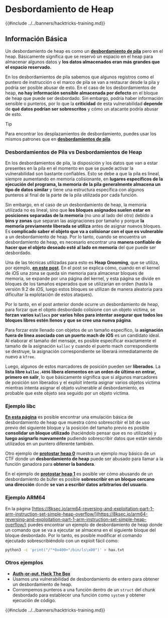 # Desbordamiento de Heap

{{#include ../../banners/hacktricks-training.md}}

## Información Básica

Un desbordamiento de heap es como un [**desbordamiento de pila**](../stack-overflow/) pero en el heap. Básicamente significa que se reservó un espacio en el heap para almacenar algunos datos y **los datos almacenados eran más grandes que el espacio reservado.**

En los desbordamientos de pila sabemos que algunos registros como el puntero de instrucción o el marco de pila se van a restaurar desde la pila y podría ser posible abusar de esto. En el caso de los desbordamientos de heap, **no hay información sensible almacenada por defecto** en el bloque de heap que puede ser desbordado. Sin embargo, podría haber información sensible o punteros, por lo que la **criticidad** de esta vulnerabilidad **depende** de **qué datos podrían ser sobrescritos** y cómo un atacante podría abusar de esto.

> [!TIP]
> Para encontrar los desplazamientos de desbordamiento, puedes usar los mismos patrones que en [**desbordamientos de pila**](../stack-overflow/index.html#finding-stack-overflows-offsets).

### Desbordamientos de Pila vs Desbordamientos de Heap

En los desbordamientos de pila, la disposición y los datos que van a estar presentes en la pila en el momento en que se puede activar la vulnerabilidad son bastante confiables. Esto se debe a que la pila es lineal, siempre aumentando en memoria colisionante, en **lugares específicos de la ejecución del programa, la memoria de la pila generalmente almacena un tipo de datos similar** y tiene una estructura específica con algunos punteros al final de la parte de la pila utilizada por cada función.

Sin embargo, en el caso de un desbordamiento de heap, la memoria utilizada no es lineal, sino que **los bloques asignados suelen estar en posiciones separadas de la memoria** (no uno al lado del otro) debido a **bins y zonas** que separan las asignaciones por tamaño y porque **la memoria previamente liberada se utiliza** antes de asignar nuevos bloques. Es **complicado saber el objeto que va a colisionar con el que es vulnerable** a un desbordamiento de heap. Por lo tanto, cuando se encuentra un desbordamiento de heap, es necesario encontrar una **manera confiable de hacer que el objeto deseado esté al lado en memoria** del que puede ser desbordado.

Una de las técnicas utilizadas para esto es **Heap Grooming**, que se utiliza, por ejemplo, [**en este post**](https://azeria-labs.com/grooming-the-ios-kernel-heap/). En el post se explica cómo, cuando en el kernel de iOS una zona se queda sin memoria para almacenar bloques de memoria, se expande por una página del kernel, y esta página se divide en bloques de los tamaños esperados que se utilizarían en orden (hasta la versión 9.2 de iOS, luego estos bloques se utilizan de manera aleatoria para dificultar la explotación de estos ataques).

Por lo tanto, en el post anterior donde ocurre un desbordamiento de heap, para forzar que el objeto desbordado colisione con un objeto víctima, se **forzan varios `kallocs` por varios hilos para intentar asegurar que todos los bloques libres estén llenos y que se cree una nueva página**.

Para forzar este llenado con objetos de un tamaño específico, la **asignación fuera de línea asociada con un puerto mach de iOS** es un candidato ideal. Al elaborar el tamaño del mensaje, es posible especificar exactamente el tamaño de la asignación `kalloc` y cuando el puerto mach correspondiente se destruye, la asignación correspondiente se liberará inmediatamente de nuevo a `kfree`.

Luego, algunos de estos marcadores de posición pueden ser **liberados**. La **lista libre `kalloc.4096` libera elementos en un orden de último en entrar, primero en salir**, lo que básicamente significa que si algunos marcadores de posición son liberados y el exploit intenta asignar varios objetos víctima mientras intenta asignar el objeto vulnerable al desbordamiento, es probable que este objeto sea seguido por un objeto víctima.

### Ejemplo libc

[**En esta página**](https://guyinatuxedo.github.io/27-edit_free_chunk/heap_consolidation_explanation/index.html) es posible encontrar una emulación básica de desbordamiento de heap que muestra cómo sobrescribir el bit de uso previo del siguiente bloque y la posición del tamaño previo es posible **consolidar un bloque utilizado** (haciéndolo pensar que es no utilizado) y **luego asignarlo nuevamente** pudiendo sobrescribir datos que están siendo utilizados en un puntero diferente también.

Otro ejemplo de [**protostar heap 0**](https://guyinatuxedo.github.io/24-heap_overflow/protostar_heap0/index.html) muestra un ejemplo muy básico de un CTF donde un **desbordamiento de heap** puede ser abusado para llamar a la función ganadora para **obtener la bandera**.

En el ejemplo de [**protostar heap 1**](https://guyinatuxedo.github.io/24-heap_overflow/protostar_heap1/index.html) es posible ver cómo abusando de un desbordamiento de búfer es posible **sobrescribir en un bloque cercano una dirección** donde **se van a escribir datos arbitrarios del usuario**.

### Ejemplo ARM64

En la página [https://8ksec.io/arm64-reversing-and-exploitation-part-1-arm-instruction-set-simple-heap-overflow/](https://8ksec.io/arm64-reversing-and-exploitation-part-1-arm-instruction-set-simple-heap-overflow/) puedes encontrar un ejemplo de desbordamiento de heap donde un comando que se va a ejecutar se almacena en el siguiente bloque del bloque desbordado. Por lo tanto, es posible modificar el comando ejecutado sobrescribiéndolo con un exploit fácil como:
```bash
python3 -c 'print("/"*0x400+"/bin/ls\x00")' > hax.txt
```
### Otros ejemplos

- [**Auth-or-out. Hack The Box**](https://7rocky.github.io/en/ctf/htb-challenges/pwn/auth-or-out/)
- Usamos una vulnerabilidad de desbordamiento de entero para obtener un desbordamiento de heap.
- Corrompemos punteros a una función dentro de un `struct` del chunk desbordado para establecer una función como `system` y obtener ejecución de código.

{{#include ../../banners/hacktricks-training.md}}
